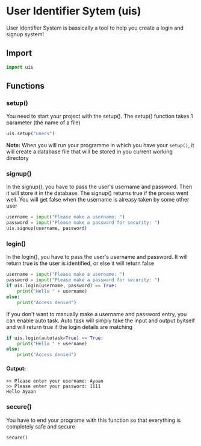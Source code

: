 # User Identifier Sytem (uis)
User Identifier System is bassically a tool to help you create a login and signup system!

## Import
```python
import uis
```

## Functions 
### setup()
You need to start your project with the setup(). The setup() function takes 1 parameter (the name of a file)
```python
uis.setup("users")
```
**Note:** When you will run your programme in which you have your `setup()`, it will create a database file that will be stored in you current working directory

### signup()
In the signup(), you have to pass the user's username and password. Then it will store it in the database. The signup() returns true if the prcess went well. You will get false when the username is alreasy taken by some other user
```python
username = input("Please make a username: ")
password = input("Please make a passward for security: ")
uis.signup(username, password)
```

### login()
In the login(), you have to pass the user's username and password. It will return true is the user is identified, or else it will return false 
```python
username = input("Please make a username: ")
password = input("Please make a passward for security: ")
if uis.login(username, password) == True:
    print("Hello " + username)
else:
    print("Access denied")
```

If you don't want to manually make a username and password entry, you can enable auto task. Auto task will simply take the input and output byitself and will return true if the login details are matching
```python
if uis.login(autotask=True) == True:
    print("Hello " + username)
else:
    print("Access denied")
```
#### Output:
```commandline
>> Please enter your username: Ayaan 
>> Please enter your password: 1111
Hello Ayaan
```

### secure()
You have to end your programe with this function so that everything is completely safe and secure
```
secure()
```

